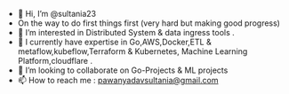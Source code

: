 - 👋 Hi, I’m @sultania23
- On the way to do first things first (very hard but making good progress)
- 👀 I’m interested in Distributed System & data ingress tools .
- 🌱 I currently have expertise in Go,AWS,Docker,ETL & metaflow,kubeflow,Terraform & Kubernetes, Machine Learning Platform,cloudflare .
- 💞️ I’m looking to collaborate on Go-Projects & ML projects
- 📫 How to reach me : pawanyadavsultania@gmail.com

<!---
sultania23/sultania23 is a ✨ special ✨ repository because its `README.md` (this file) appears on your GitHub profile.
You can click the Preview link to take a look at your changes.
--->
